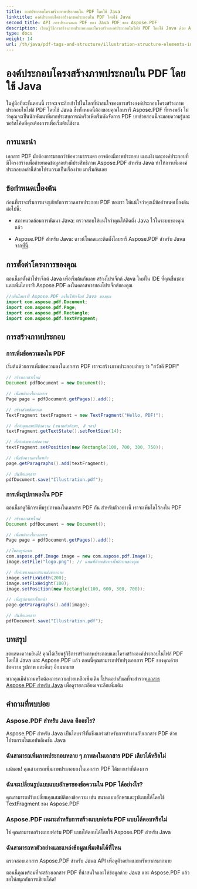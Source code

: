 ```yaml
---
title: องค์ประกอบโครงสร้างภาพประกอบใน PDF โดยใช้ Java
linktitle: องค์ประกอบโครงสร้างภาพประกอบใน PDF โดยใช้ Java
second_title: API การประมวลผล PDF ของ Java PDF ของ Aspose.PDF
description: เรียนรู้วิธีการสร้างภาพประกอบและโครงสร้างองค์ประกอบในไฟล์ PDF โดยใช้ Java ด้วย Aspose.PDF
type: docs
weight: 14
url: /th/java/pdf-tags-and-structure/illustration-structure-elements-in-pdf-using-java/
---
```


# องค์ประกอบโครงสร้างภาพประกอบใน PDF โดยใช้ Java

ในคู่มือทีละขั้นตอนนี้ เราจะเจาะลึกเข้าไปในโลกที่น่าสนใจของการสร้างองค์ประกอบโครงสร้างภาพประกอบในไฟล์ PDF โดยใช้ Java ซึ่งทั้งหมดนี้ต้องขอบคุณไลบรารี Aspose.PDF ที่ทรงพลัง ไม่ว่าคุณจะเป็นนักพัฒนาที่มากประสบการณ์หรือเพิ่งเริ่มหัดจัดการ PDF บทช่วยสอนนี้จะมอบความรู้และซอร์สโค้ดที่คุณต้องการเพื่อเริ่มต้นใช้งาน

## การแนะนำ

เอกสาร PDF มักต้องการมากกว่าข้อความธรรมดา อาจต้องมีภาพประกอบ แผนผัง และองค์ประกอบที่มีโครงสร้างเพื่อถ่ายทอดข้อมูลอย่างมีประสิทธิภาพ Aspose.PDF สำหรับ Java ทำให้การเพิ่มองค์ประกอบเหล่านี้ด้วยโปรแกรมเป็นเรื่องง่าย มาเริ่มกันเลย

## ข้อกำหนดเบื้องต้น

ก่อนที่เราจะเริ่มการผจญภัยกับการวาดภาพประกอบ PDF ของเรา ให้แน่ใจว่าคุณมีข้อกำหนดเบื้องต้นต่อไปนี้:

- สภาพแวดล้อมการพัฒนา Java: ตรวจสอบให้แน่ใจว่าคุณได้ติดตั้ง Java ไว้ในระบบของคุณแล้ว

-  Aspose.PDF สำหรับ Java: ดาวน์โหลดและติดตั้งไลบรารี Aspose.PDF สำหรับ Java จาก[ที่นี่](https://releases.aspose.com/pdf/java/).

## การตั้งค่าโครงการของคุณ

ตอนนี้มาตั้งค่าโปรเจ็กต์ Java เพื่อเริ่มต้นกันเลย สร้างโปรเจ็กต์ Java ใหม่ใน IDE ที่คุณชื่นชอบ และเพิ่มไลบรารี Aspose.PDF ลงในคลาสพาธของโปรเจ็กต์ของคุณ

```java
//เพิ่มไลบรารี Aspose.PDF ลงในโปรเจ็กต์ Java ของคุณ
import com.aspose.pdf.Document;
import com.aspose.pdf.Page;
import com.aspose.pdf.Rectangle;
import com.aspose.pdf.TextFragment;
```

## การสร้างภาพประกอบ

### การเพิ่มข้อความลงใน PDF

เริ่มต้นด้วยการเพิ่มข้อความลงในเอกสาร PDF เราจะสร้างภาพประกอบง่ายๆ ว่า "สวัสดี PDF!"

```java
// สร้างเอกสารใหม่
Document pdfDocument = new Document();

// เพิ่มหน้าลงในเอกสาร
Page page = pdfDocument.getPages().add();

// สร้างส่วนข้อความ
TextFragment textFragment = new TextFragment("Hello, PDF!");

// ตั้งค่าคุณสมบัติข้อความ (ขนาดตัวอักษร, สี ฯลฯ)
textFragment.getTextState().setFontSize(14);

// ตั้งค่าตำแหน่งข้อความ
textFragment.setPosition(new Rectangle(100, 700, 300, 750));

// เพิ่มข้อความลงในหน้า
page.getParagraphs().add(textFragment);

// บันทึกเอกสาร
pdfDocument.save("Illustration.pdf");
```

### การเพิ่มรูปภาพลงใน PDF

ตอนนี้มาดูวิธีการเพิ่มรูปภาพลงในเอกสาร PDF กัน สำหรับตัวอย่างนี้ เราจะเพิ่มโลโก้ลงใน PDF

```java
// สร้างเอกสารใหม่
Document pdfDocument = new Document();

// เพิ่มหน้าลงในเอกสาร
Page page = pdfDocument.getPages().add();

//โหลดรูปภาพ
com.aspose.pdf.Image image = new com.aspose.pdf.Image();
image.setFile("logo.png"); // แทนที่ด้วยเส้นทางไฟล์ภาพของคุณ

// ตั้งค่าขนาดและตำแหน่งของภาพ
image.setFixWidth(200);
image.setFixHeight(100);
image.setPosition(new Rectangle(100, 600, 300, 700));

// เพิ่มรูปภาพลงในหน้า
page.getParagraphs().add(image);

// บันทึกเอกสาร
pdfDocument.save("Illustration.pdf");
```

## บทสรุป

ขอแสดงความยินดี! คุณได้เรียนรู้วิธีการสร้างภาพประกอบและโครงสร้างองค์ประกอบในไฟล์ PDF โดยใช้ Java และ Aspose.PDF แล้ว ตอนนี้คุณสามารถปรับปรุงเอกสาร PDF ของคุณด้วยข้อความ รูปภาพ และอื่นๆ อีกมากมาย

 หากคุณมีคำถามหรือต้องการความช่วยเหลือเพิ่มเติม โปรดอย่าลังเลที่จะสำรวจ[เอกสาร Aspose.PDF สำหรับ Java](https://reference.aspose.com/pdf/java/) เพื่อดูรายละเอียดเจาะลึกเพิ่มเติม

## คำถามที่พบบ่อย

### Aspose.PDF สำหรับ Java คืออะไร?
   Aspose.PDF สำหรับ Java เป็นไลบรารีที่แข็งแกร่งสำหรับการทำงานกับเอกสาร PDF ด้วยโปรแกรมในแอปพลิเคชัน Java

### ฉันสามารถเพิ่มภาพประกอบหลาย ๆ ภาพลงในเอกสาร PDF เดียวได้หรือไม่
   แน่นอน! คุณสามารถเพิ่มภาพประกอบลงในเอกสาร PDF ได้มากเท่าที่ต้องการ

### ฉันจะเปลี่ยนรูปแบบแบบอักษรของข้อความใน PDF ได้อย่างไร?
   คุณสามารถปรับเปลี่ยนคุณสมบัติของข้อความ เช่น ขนาดแบบอักษรและรูปแบบได้โดยใช้ TextFragment ของ Aspose.PDF

### Aspose.PDF เหมาะสำหรับการสร้างแบบฟอร์ม PDF แบบโต้ตอบหรือไม่
   ใช่ คุณสามารถสร้างแบบฟอร์ม PDF แบบโต้ตอบได้โดยใช้ Aspose.PDF สำหรับ Java

### ฉันสามารถหาตัวอย่างและแหล่งข้อมูลเพิ่มเติมได้ที่ไหน
   ตรวจสอบเอกสาร Aspose.PDF สำหรับ Java API เพื่อดูตัวอย่างและทรัพยากรมากมาย
   
ตอนนี้คุณพร้อมที่จะสร้างเอกสาร PDF ที่น่าสนใจและให้ข้อมูลด้วย Java และ Aspose.PDF แล้ว ขอให้สนุกกับการเขียนโค้ด!